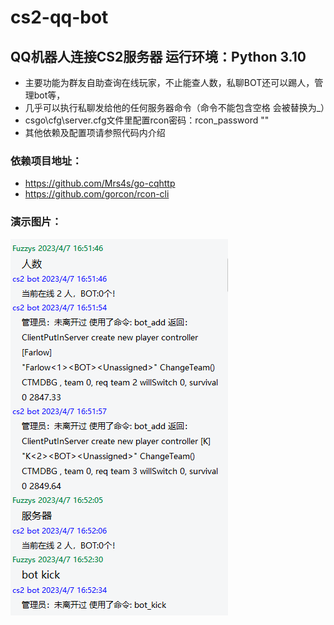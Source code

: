 # cs2-qq-bot
## QQ机器人连接CS2服务器 运行环境：Python 3.10
- 主要功能为群友自助查询在线玩家，不止能查人数，私聊BOT还可以踢人，管理bot等，
- 几乎可以执行私聊发给他的任何服务器命令（命令不能包含空格 会被替换为_）
- csgo\cfg\server.cfg文件里配置rcon密码：rcon_password ""
- 其他依赖及配置项请参照代码内介绍
### 依赖项目地址：
- https://github.com/Mrs4s/go-cqhttp
- https://github.com/gorcon/rcon-cli
### 演示图片：
![image](https://github.com/fuzzyscn/cs2-qq-bot/blob/main/20230413182341.png?raw=true)
